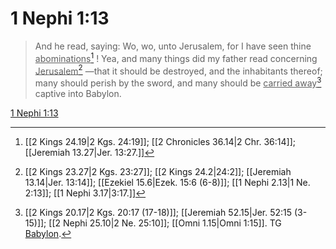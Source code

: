 # 1 Nephi 1:13

> And he read, saying: Wo, wo, unto Jerusalem, for I have seen thine <u>abominations</u>[^a] ! Yea, and many things did my father read concerning <u>Jerusalem</u>[^b] —that it should be destroyed, and the inhabitants thereof; many should perish by the sword, and many should be <u>carried away</u>[^c] captive into Babylon.

[1 Nephi 1:13](https://www.churchofjesuschrist.org/study/scriptures/bofm/1-ne/1?lang=eng&id=p13#p13)


[^a]: [[2 Kings 24.19|2 Kgs. 24:19]]; [[2 Chronicles 36.14|2 Chr. 36:14]]; [[Jeremiah 13.27|Jer. 13:27.]]
[^b]: [[2 Kings 23.27|2 Kgs. 23:27]]; [[2 Kings 24.2|24:2]]; [[Jeremiah 13.14|Jer. 13:14]]; [[Ezekiel 15.6|Ezek. 15:6 (6-8)]]; [[1 Nephi 2.13|1 Ne. 2:13]]; [[1 Nephi 3.17|3:17.]]
[^c]: [[2 Kings 20.17|2 Kgs. 20:17 (17-18)]]; [[Jeremiah 52.15|Jer. 52:15 (3-15)]]; [[2 Nephi 25.10|2 Ne. 25:10]]; [[Omni 1.15|Omni 1:15]]. TG [Babylon](https://www.churchofjesuschrist.org/study/scriptures/tg/babylon?lang=eng).
